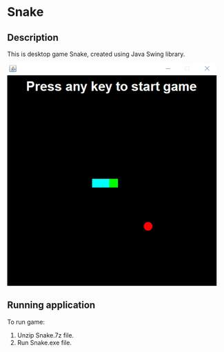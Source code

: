 # Snake
## Description
This is desktop game Snake, created using Java Swing library.

![Snake screenshot](https://github.com/pkonopacki1/Snake/blob/master/resources/example.gif)

## Running application
To run game:
1. Unzip Snake.7z file.
2. Run Snake.exe file.
